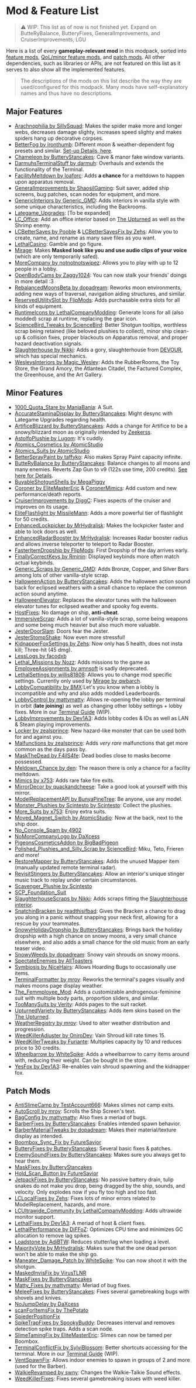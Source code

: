 # Mod & Feature List

> ⚠️ WIP:
> This list as of now is not finished yet.
> Expand on ButteRyBalance, ButteryFixes, GeneralImprovements, and CruiserImprovements, LGU

Here is a list of every **gameplay-relevant mod** in this modpack, sorted into [feature mods](#major-features), [QoL/minor feature mods](#minor-features), and [patch mods](#patch-mods).
All other dependencies, such as libraries or APIs, are not featured on this list as it serves to also show all the implemented features.

> The descriptions of the mods on this list describe the way they are used/configured for this modpack.
> Many mods have self-explanatory names and thus have no descriptions.

## Major Features

- [Arachnophilia by SillySquad](https://thunderstore.io/c/lethal-company/p/SillySquad/Arachnophilia/): Makes the spider make more and longer webs, decreases damage slighty, increases speed slighty and makes spiders hang up decorative corpses.
- [BetterFog by ironthumb](https://thunderstore.io/c/lethal-company/p/ironthumb/BetterFog/): Different moon & weather-dependent fog presets and similar. [Set-up Details, here](docs/BetterFog.md).
- [Chameleon by ButteryStancakes](https://thunderstore.io/c/lethal-company/p/ButteryStancakes/Chameleon/): Cave & manor fake window variants.
- [DarmuhsTerminalStuff by darmuh](https://thunderstore.io/c/lethal-company/p/darmuh/darmuhsTerminalStuff/): Overhauls and extends the functionality of the Terminal.
- [FacilityMeltdown by loaforc](https://thunderstore.io/c/lethal-company/p/loaforc/FacilityMeltdown/): Adds **a chance** for a meltdown to happen upon apparatus removal.
- [GeneralImprovements by ShaosilGaming](https://thunderstore.io/c/lethal-company/p/ShaosilGaming/GeneralImprovements/): Suit saver, added ship screens, bug patches, scan nodes for equipment, and more.
- [GenericInteriors by Generic_GMD](https://thunderstore.io/c/lethal-company/p/Generic_GMD/Generic_Interiors/): Adds interiors in vanilla style with some unique characteristics, including the Backrooms.
- [Lategame_Upgrades](https://thunderstore.io/c/lethal-company/p/malco/Lategame_Upgrades/): [To be expanded]
- [LC_Office](https://thunderstore.io/c/lethal-company/p/Piggy/LC_Office/): Add an office interior based on [The Upturned](https://store.steampowered.com/app/1717770/The_Upturned/) as well as the Shrimp enemy.
- [LCBetterSaves by Pooble](https://thunderstore.io/c/lethal-company/p/Pooble/LCBetterSaves/) & [LCBetterSavesFix by Zehs](https://thunderstore.io/c/lethal-company/p/Zehs/LCBetterSavesFix/): Allow you to create, name, and rename as many save files as you want.
- [LethalCasino](https://thunderstore.io/c/lethal-company/p/mrgrm7/LethalCasino/): Gamble and go figure.
- [Mirage](https://thunderstore.io/c/lethal-company/p/qwbarch/Mirage/): Makes **Masked look like you and use audio clips of your voice** (which are only temporarily safed).
- [MoreCompany by notnotnotswipez](https://thunderstore.io/c/lethal-company/p/notnotnotswipez/MoreCompany/): Allows you to play with up to 12 people in a lobby.
- [OpenBodyCams by Zaggy1024](https://thunderstore.io/c/lethal-company/p/Zaggy1024/OpenBodyCams/): You can now stalk your friends' doings in more detail :3
- [RebalancedMoonsBeta by dopadream](https://thunderstore.io/c/lethal-company/p/dopadream/RebalancedMoonsBeta/): Reworks moon environments, adding new ways of traversal, navigation aiding structures, and similar.
- [ReservedUtilitySlot by FlipMods](https://thunderstore.io/c/lethal-company/p/FlipMods/ReservedUtilitySlot/): Adds purchasable extra slots for all kinds of equipment.
- [RuntimeIcons by LethalCompanyModding](https://thunderstore.io/c/lethal-company/p/LethalCompanyModding/RuntimeIcons/): Generate Icons for all (also modded) scrap at runtime, replacing the gear icon.
- [ScienceBird_Tweaks by ScienceBird](https://thunderstore.io/c/lethal-company/p/ScienceBird/ScienceBird_Tweaks/): Better Shotgun tooltips, worthless scrap being retained (like beloved plushies to collect), minor ship clean-up & collision fixes, proper blackouts on Apparatus removal, and proper hazard deactivation signals.
- [Slaughterhouse by Nikki](https://thunderstore.io/c/lethal-company/p/Nikki/Slaughterhouse/): Adds a gory, slaughterhouse from [DEVOUR](https://store.steampowered.com/app/1274570/DEVOUR/), which has special mechanics.
- [WesleysInteriors by Magic_Wesley](https://thunderstore.io/c/lethal-company/p/Magic_Wesley/WesleysInteriors/): Adds the RubberRooms, the Toy Store, the Grand Amory, the Atlantean Citadel, the Factured Complex, the Greenhouse, and the Art Gallery.

## Minor Features

- [1000_Quota_Stare by ManiaBania](https://thunderstore.io/c/lethal-company/p/ManiaBania/1000_Quota_Stare/): A Suit.
- [AccurateStaminaDisplay by ButteryStancakes](https://thunderstore.io/c/lethal-company/p/ButteryStancakes/AccurateStaminaDisplay/): Might desync with Lategame Upgrades regarding health.
- [ArtificeBlizzard by ButteryStancakes](https://thunderstore.io/c/lethal-company/p/ButteryStancakes/ArtificeBlizzard/): Adds a change for Artifice to be a snowy/blizzard moon as originally intended by [Zeekerss](https://bsky.app/profile/zeekerss.bsky.social).
- [AstolfoPlushie by Lugom](https://thunderstore.io/c/lethal-company/p/Lugom/AstolfoPlushie/): It's cuddly.
- [Atomics_Cosmetics by AtomicStudio](https://thunderstore.io/c/lethal-company/p/AtomicStudio/Atomics_Cosmetics/)
- [Atomics_Suits by AtomicStudio](https://thunderstore.io/c/lethal-company/p/AtomicStudio/Atomics_Suits/)
- [BetterSprayPaint by taffyko](https://thunderstore.io/c/lethal-company/p/taffyko/BetterSprayPaint/): Also makes Spray Paint capacity infinite.
- [ButteRyBalance by ButteryStancakes](https://thunderstore.io/c/lethal-company/p/ButteryStancakes/ButteRyBalance/): Balance changes to all moons and many enemies. Reverts Zap Gun to v9 (122s use time, 200 credits). [See here for Details](https://thunderstore.io/c/lethal-company/p/ButteryStancakes/ButteRyBalance/wiki/).
- [BuyableShotgunShells by MegaPiggy](https://thunderstore.io/c/lethal-company/p/MegaPiggy/BuyableShotgunShells/)
- [Coroner by EliteMasterEric](https://thunderstore.io/c/lethal-company/p/EliteMasterEric/Coroner/) & [CoronerMimics](https://thunderstore.io/c/lethal-company/p/EliteMasterEric/CoronerMimics/): Add custom and new performance/death reports.
- [CruiserImprovements by DiggC](https://thunderstore.io/c/lethal-company/p/DiggC/CruiserImproved/): Fixes aspects of the cruiser and improves on its usage.
- [EliteFlashlight by MissileMann](https://thunderstore.io/c/lethal-company/p/MissileMann/EliteFlashlight/): Adds a more powerful tier of flashlight for 50 credits.
- [EnhancedLockpicker by MrHydralisk](https://thunderstore.io/c/lethal-company/p/MrHydralisk/EnhancedLockpicker/): Makes the lockpicker faster and able to lock doors as well.
- [EnhancedRadarBooster by MrHydralisk](https://thunderstore.io/c/lethal-company/p/MrHydralisk/EnhancedRadarBooster/): Increases Radar booster radius and allows inverse teleporter to teleport to Radar Booster.
- [FasterItemDropship by FlipMods](https://thunderstore.io/c/lethal-company/p/FlipMods/FasterItemDropship/): First Dropship of the day arrives early.
- [FinallyCorrectKeys by Rminin](https://thunderstore.io/c/lethal-company/p/Rminin/FinallyCorrectKeys/): Displayed keybinds more often match actual keybinds.
- [Generic_Scraps by Generic_GMD](https://thunderstore.io/c/lethal-company/p/Generic_GMD/Generic_Scraps/): Adds Bronze, Copper, and Silver Bars among lots of other vanilla-style scrap.
- [HalloweenAction by ButteryStancakes](https://thunderstore.io/c/lethal-company/p/ButteryStancakes/HalloweenAction/): Adds the halloween action sound back for eclipsed weathers with a small chance to replace the common action sound anytime.
- [HalloweenElevator](https://thunderstore.io/c/lethal-company/p/ButteryStancakes/HalloweenElevator/): Replaces the elevator tunes with the halloween elevator tunes for eclipsed weather and spooky fog events.
- [HostFixes](https://thunderstore.io/c/lethal-company/p/CharlesE2/HostFixes/): No damage on ship, **anti-cheat**.
- [ImmersiveScrap](https://thunderstore.io/c/lethal-company/p/XuXiaolan/ImmersiveScrap/): Adds a lot of vanilla-style scrap, some being weapons and some being much heavier but also much more valuable.
- [JesterDoorSlam](https://thunderstore.io/c/lethal-company/p/Terraformer9x/JesterDoorSlam/): Doors fear the Jester.
- [JesterStompShake](https://thunderstore.io/c/lethal-company/p/Piggy/JesterStompShake/): Now even more stressful!
- [KidnapperFoxSettings by Zehs](https://thunderstore.io/c/lethal-company/p/Zehs/KidnapperFoxSettings/): Now only has 5 health, does not insta kill; Three-hit (45 dmg).
- [LessLogs by facodxb](https://thunderstore.io/c/lethal-company/p/falcodxb/LessLogs/)
- [Lethal_Missions by Nozz](https://thunderstore.io/c/lethal-company/p/Nozz/Lethal_Missions/): Adds missions to the game as [EmployeeAssignments by amnsoft](https://thunderstore.io/c/lethal-company/p/amnsoft/EmployeeAssignments/) is sadly deprecated.
- [LethalSettings by willis81808](https://thunderstore.io/c/lethal-company/p/willis81808/LethalSettings/): Allows you to change mod specific settings. Currently only used by [Mirage by qwbarch](https://thunderstore.io/c/lethal-company/p/qwbarch/Mirage/).
- [LobbyCompatibility by BMX](https://thunderstore.io/c/lethal-company/p/BMX/LobbyCompatibility/):Let's you know when a lobby is incompatible and why and also adds modded Leaderboards.
- [LobbyControl by mattymatty](https://thunderstore.io/c/lethal-company/p/mattymatty/LobbyControl/): Allows re-opening the lobby per terminal in orbit (**late joining**) as well as changing other lobby settings + lobby fixes. More in our [Terminal Guide](https://github.com/Team-Rebirth/Lethal-Rebirth/blob/main/docs/Terminal.md) (WIP).
- [LobbyImprovements by Dev1A3](https://thunderstore.io/c/lethal-company/p/Dev1A3/LobbyImprovements/): Adds lobby codes & IDs as well as LAN & Steam playing improvements.
- [Locker by zealsprince](https://thunderstore.io/c/lethal-company/p/zealsprince/Locker/): New hazard-like monster that can be used both for and against you.
- [Malfunctions by zealsprince](https://thunderstore.io/c/lethal-company/p/zealsprince/Malfunctions/): Adds *very rare* malfunctions that get more common as the days pass by.
- [MaskTheDead by F4ilS4fe](https://thunderstore.io/c/lethal-company/p/F4ilS4fe/MaskTheDead/): Dead bodies close to masks become possessed.
- [Meldown_Chance by den](https://thunderstore.io/c/lethal-company/p/den/Meltdown_Chance/): The reason there is only a chance for a facility meltdown.
- [Mimics by x753](https://thunderstore.io/c/lethal-company/p/x753/Mimics/): Adds rare fake fire exits.
- [MirrorDecor by quackandcheese](https://thunderstore.io/c/lethal-company/p/quackandcheese/MirrorDecor/): Take a good look at yourself with this mirror.
- [ModelReplacementAPI by BunyaPineTree](https://thunderstore.io/c/lethal-company/p/BunyaPineTree/ModelReplacementAPI/): Be anyone, use any model.
- [Monster_Plushies by Scintesto by Scintesto](https://thunderstore.io/c/lethal-company/p/Scintesto/Monster_Plushies/): Collect the plushies.
- [More_Suits by x753](https://thunderstore.io/c/lethal-company/p/x753/More_Suits/): Enjoy extra suits.
- [Moved_Magnet_Switch by AtomicStudio](https://thunderstore.io/c/lethal-company/p/AtomicStudio/Moved_Magnet_Switch/): Now at the back, next to the ship door.
- [No_Console_Spam by 4902](https://thunderstore.io/c/lethal-company/p/4902/No_Console_Spam/)
- [NoMoreCompanyLogo by DaXcess](https://thunderstore.io/c/lethal-company/p/DaXcess/NoMoreCompanyLogo/)
- [PigeonsCosmeticsAddon by BigBadPigeon](https://thunderstore.io/c/lethal-company/p/BigBadPigeon/PigeonsCosmeticsAddon/)
- [Polished_Plushies_and_Silly_Scrap by ScienceBird](https://thunderstore.io/c/lethal-company/p/ScienceBird/Polished_Plushies_and_Silly_Scrap/): Miku, Teto, Frieren and more!
- [RestoreMapper by ButteryStancakes](https://thunderstore.io/c/lethal-company/p/ButteryStancakes/RestoreMapper/): Adds the unused Mapper item (manually updated remote terminal radar).
- [RevisitStingers by ButteryStancakes](https://thunderstore.io/c/lethal-company/p/ButteryStancakes/RevisitStingers/): Allow an interior's unique stinger music track to replay under certain circumstances.
- [Scavenger_Plushie by Scintesto](https://thunderstore.io/c/lethal-company/p/Scintesto/Scavenger_Plushie/)
- [SCP_Foundation_Suit](https://thunderstore.io/c/lethal-company/p/TeamClark/SCP_Foundation_Suit/)
- [SlaughterhouseScraps by Nikki](https://thunderstore.io/c/lethal-company/p/Nikki/SlaughterhouseScraps/): Adds scraps fitting the [Slaughterhouse interior](https://thunderstore.io/c/lethal-company/p/Nikki/Slaughterhouse/).
- [SnatchinBracken by readthisifbad](https://thunderstore.io/c/lethal-company/p/readthisifbad/SnatchinBracken/): Gives the Bracken a chance to drag you along in a panic without snapping your neck first, allowing for a rescue by your teammates.
- [SnowyHolidayDropship by ButteryStancakes](https://thunderstore.io/c/lethal-company/p/ButteryStancakes/SnowyHolidayDropship/): Brings back the holiday dropship with a high chance on snowy moons, a very small chance elsewhere, and also adds a small chance for the old music from an early teaser video.
- [SnowyWeeds by dopadream](https://thunderstore.io/c/lethal-company/p/dopadream/SnowyWeeds/): Snowy vain shrouds on snowy moons.
- [SpectateEnemies by AllToasters](https://thunderstore.io/c/lethal-company/p/AllToasters/SpectateEnemies/)
- [Symbiosis by NiceHairs](https://thunderstore.io/c/lethal-company/p/NiceHairs/Symbiosis/): Allows Hoarding Bugs to occasionally use items.
- [TerminalFormatter by mrov](https://thunderstore.io/c/lethal-company/p/mrov/TerminalFormatter/): Reworks the terminal's pages visually and makes moons page display weather.
- [The_Femmployee_Mod](https://thunderstore.io/c/lethal-company/p/TiltedTomb/The_Femmployee_Mod/): Adds a customizable androgenous-feminine suit with multiple body parts, proportion sliders, and similar.
- [TooManySuits by Verity](https://thunderstore.io/c/lethal-company/p/Verity/TooManySuits/): Adds pages to the suit racket.
- [UpturnedVariety by ButteryStancakes](https://thunderstore.io/c/lethal-company/p/ButteryStancakes/UpturnedVariety/): Adds item skins based on the [The Upturned](https://store.steampowered.com/app/1717770/The_Upturned/).
- [WeatherRegistry by mrov](https://thunderstore.io/c/lethal-company/p/mrov/WeatherRegistry/): Used to alter weather distribution and progression.
- [WeedKillerAdjuster by OniroDev](https://thunderstore.io/c/lethal-company/p/OniroDev/WeedKillerAdjuster/): Vain Shroud kill rate times 15.
- [WeedKillerTweaks by Furiante](https://thunderstore.io/c/lethal-company/p/Furiante/WeedKillerTweaks/): Multiplies capacity by 10 and reduces price to 30 credits.
- [Wheelbarrow by WhiteSpike](https://thunderstore.io/c/lethal-company/p/WhiteSpike/Wheelbarrow/): Adds a wheelbarrow to carry items around with, reducing their weight. Can be bought in the store.
- [YesFox by Dev1A3](https://thunderstore.io/c/lethal-company/p/Dev1A3/YesFox/): Re-enables vain shroud spawning and the kidnapper fox.

## Patch Mods

- [AntiSlimeCamp by TestAccount666](https://thunderstore.io/c/lethal-company/p/TestAccount666/AntiSlimeCamp/): Makes slimes not camp exits.
- [AutoScroll by mrov](https://thunderstore.io/c/lethal-company/p/mrov/AutoScroll/): Scrolls the Ship Screen's text.
- [BagConfig by mattymatty](https://thunderstore.io/c/lethal-company/p/mattymatty/BagConfig/): Also fixes a meriad of bugs.
- [BarberFixes by ButteryStancakes](https://thunderstore.io/c/lethal-company/p/ButteryStancakes/BarberFixes/): Enables intended spawn behavior.
- [BarberMaterialTweaks by dopadream](https://thunderstore.io/c/lethal-company/p/dopadream/BarberMaterialTweaks/): Makes their material/texture display as intended.
- [Boombox_Sync_Fix by FutureSavior](https://thunderstore.io/c/lethal-company/p/FutureSavior/Boombox_Sync_Fix/)
- [ButteryFixes by ButteryStancakes](https://thunderstore.io/c/lethal-company/p/ButteryStancakes/ButteryFixes/): Several basic fixes & patches.
- [EnemySoundFixes by ButteryStancakes](https://thunderstore.io/c/lethal-company/p/ButteryStancakes/EnemySoundFixes/): Makes sure you always get to hear them.
- [MaskFixes by ButteryStancakes](https://thunderstore.io/c/lethal-company/p/ButteryStancakes/MaskFixes/)
- [Hold_Scan_Button by FutureSavior](https://thunderstore.io/c/lethal-company/p/FutureSavior/Hold_Scan_Button/)
- [JetpackFixes by ButteryStancakes](https://thunderstore.io/c/lethal-company/p/ButteryStancakes/JetpackFixes/): No passive battery drain, tulip snakes do not make you drop, being dragged by the ship, sounds, and velocity. Only explodes now if you fly too high and too fast.
- [LCLocalFixes by Zehs](https://thunderstore.io/c/lethal-company/p/Zehs/LCBetterSavesFix/): Fixes lots of minor errors related to ModelReplacement, hazards, and more.
- [LCUltrawide_Community by LethalCompanyModding](https://thunderstore.io/c/lethal-company/p/LethalCompanyModding/LCUltrawide_Community/): Adds ultrawide monitor support.
- [LethalFixes by Dev1A3](https://thunderstore.io/c/lethal-company/p/Dev1A3/LethalFixes/): A meriad of host & client fixes.
- [LethalPerformance by DiFFoZ](https://thunderstore.io/c/lethal-company/p/DiFFoZ/LethalPerformance/): Optimizes CPU time and minimizes GC allocation to remove lag spikes.
- [Loadstone by AdiBTW](https://thunderstore.io/c/lethal-company/p/AdiBTW/Loadstone/): Reduces stutter/lag when loading a level.
- [MajorityVote by MrHydralisk](https://thunderstore.io/c/lethal-company/p/MrHydralisk/MajorityVote/): Makes sure that the one dead person won't be able to make the ship go.
- [Maneater_Damage_Patch by WhiteSpike](https://thunderstore.io/c/lethal-company/p/WhiteSpike/Maneater_Damage_Patch/): You can now shoot it with the shotgun.
- [MaskedInvisFix by VirusTLNR](https://thunderstore.io/c/lethal-company/p/VirusTLNR/MaskedInvisFix/)
- [MaskFixes by ButteryStancakes](https://thunderstore.io/c/lethal-company/p/ButteryStancakes/MaskFixes/)
- [Matty_Fixes by mattymatty](https://thunderstore.io/c/lethal-company/p/mattymatty/Matty_Fixes/): Meriad of bug fixes.
- [MeleeFixes by ButteryStancakes](https://thunderstore.io/c/lethal-company/p/ButteryStancakes/MeleeFixes/): Fixes several gamebreaking bugs with shovels and knives.
- [NoJumpDelay by DaXcess](https://thunderstore.io/c/lethal-company/p/DaXcess/NoJumpDelay/)
- [scanForItemsFix by ThePotato](https://thunderstore.io/c/lethal-company/p/ThePotato/scanForItemsFix)
- [SpiederPositionFix](https://thunderstore.io/c/lethal-company/p/Fandovec03/SpiderPositionFix/)
- [SpikeTrapFixes by SpookyBuddy](https://thunderstore.io/c/lethal-company/p/SpookyBuddy/SpikeTrapFixes/): Decreases interval and removes detection spike traps. Adds a scan node.
- [SlimeTamingFix by EliteMasterEric](https://thunderstore.io/c/lethal-company/p/EliteMasterEric/SlimeTamingFix/): Slimes can now be tamed per Boombox.
- [TerminalConflictFix by SylviBlossom](https://thunderstore.io/c/lethal-company/p/SylviBlossom/TerminalConflictFix/): Better shortcuts accessing for the terminal. More in our [Terminal Guide](https://github.com/Team-Rebirth/Lethal-Rebirth/blob/main/docs/Terminal.md) (WIP).
- [VentSpawnFix](https://thunderstore.io/c/lethal-company/p/ButteryStancakes/VentSpawnFix/): Allows indoor enemies to spawn in groups of 2 and more (used for the Barber).
- [WalkieRevamped by swny](https://thunderstore.io/c/lethal-company/p/swny/WalkieRevamped/): Changes the Walkie-Talkie Sound effects.
- [WeedKillerFixes](https://thunderstore.io/c/lethal-company/p/ButteryStancakes/WeedKillerFixes/): Fixes several gamebreaking issues with weed killer.
